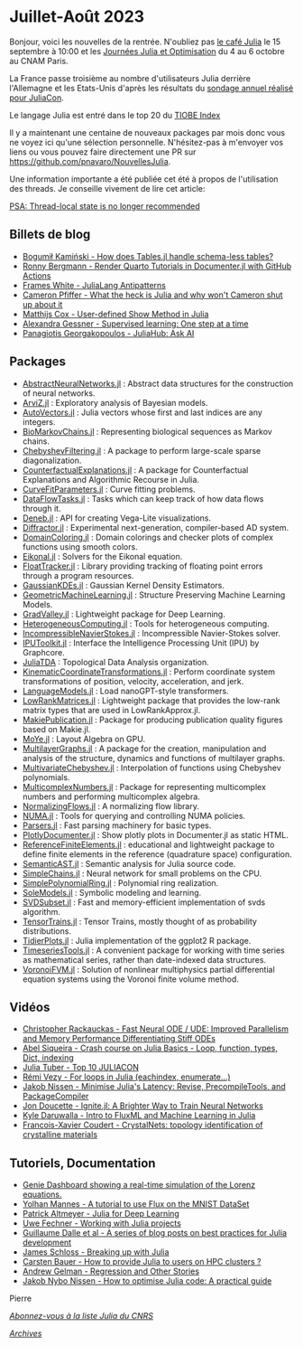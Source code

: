 # Juillet-Août 2023 

Bonjour, voici les nouvelles de la rentrée. N'oubliez pas [le café Julia](https://calcul.math.cnrs.fr/cafe-julia-4.html) le 15 septembre à 10:00 et les [Journées Julia et Optimisation](https://calcul.math.cnrs.fr/2023-10-journee-julia-optimisation.html) du 4 au 6 octobre au CNAM Paris.

La France passe troisième au nombre d'utilisateurs Julia derrière l'Allemagne et les Etats-Unis d'après les résultats du [sondage annuel réalisé pour JuliaCon](https://21693537.fs1.hubspotusercontent-na1.net/hubfs/21693537/2023%20Julia%20User%20and%20Developer%20Survey.pdf). 

Le langage Julia est entré dans le top 20 du [TIOBE Index](https://www.tiobe.com/tiobe-index/)

Il y a maintenant une centaine de nouveaux packages par mois donc vous ne voyez ici qu'une sélection personnelle.
N'hésitez-pas à m'envoyer vos liens ou vous pouvez faire directement une PR sur https://github.com/pnavaro/NouvellesJulia.

Une information importante a été publiée cet été à propos de l'utilisation des threads. Je conseille vivement de lire cet article:

[PSA: Thread-local state is no longer recommended](https://julialang.org/blog/2023/07/PSA-dont-use-threadid/)

## Billets de blog

- [Bogumił Kamiński - How does Tables.jl handle schema-less tables?](https://juliazoid.com/how-does-tables-jl-handle-schema-less-tables-ba82028bdb44)
- [Ronny Bergmann - Render Quarto Tutorials in Documenter.jl with GitHub Actions](https://forem.julialang.org/kellertuer/render-quarto-tutorials-in-documenterjl-with-github-actions-3fo)
- [Frames White - JuliaLang Antipatterns](https://www.oxinabox.net/2020/04/19/Julia-Antipatterns.html)
- [Cameron Pfiffer - What the heck is Julia and why won't Cameron shut up about it](https://newsletter.cameron.pfiffer.org/p/juliacon-2023)
- [Matthijs Cox - User-defined Show Method in Julia](https://scientificcoder.com/user-defined-show-method-in-julia)
- [Alexandra Gessner - Supervised learning: One step at a time](https://mlcolab.github.io/IntroML.jl/stable/supervised_learning.html)
- [Panagiotis Georgakopoulos - JuliaHub: Ask AI](https://info.juliahub.com/ask-ai-chat-gpt-juliahub)

## Packages

- [AbstractNeuralNetworks.jl](https://github.com/JuliaGNI/AbstractNeuralNetworks.jl) : Abstract data structures for the construction of neural networks.
- [ArviZ.jl](https://github.com/arviz-devs/ArviZ.jl) : Exploratory analysis of Bayesian models.
- [AutoVectors.jl](https://github.com/srwhite59/AutoVectors.jl) : Julia vectors whose first and last indices are any integers.
- [BioMarkovChains.jl](https://github.com/camilogarciabotero/BioMarkovChains.jl) : Representing biological sequences as Markov chains.
- [ChebyshevFiltering.jl](https://github.com/Dario-Rosa85/ChebyshevFiltering.jl) : A package to perform large-scale sparse diagonalization.
- [CounterfactualExplanations.jl](https://github.com/juliatrustworthyai/CounterfactualExplanations.jl) : A package for Counterfactual Explanations and Algorithmic Recourse in Julia.
- [CurveFitParameters.jl](https://github.com/astrobc1/CurveFitParameters.jl) : Curve fitting problems.
- [DataFlowTasks.jl](https://github.com/maltezfaria/DataFlowTasks.jl) : Tasks which can keep track of how data flows through it.
- [Deneb.jl](https://github.com/brucala/Deneb.jl) : API for creating Vega-Lite visualizations.
- [Diffractor.jl](https://github.com/JuliaDiff/Diffractor.jl) : Experimental next-generation, compiler-based AD system.
- [DomainColoring.jl](https://github.com/eprovst/DomainColoring.jl) : Domain colorings and checker plots of complex functions using smooth colors.
- [Eikonal.jl](https://github.com/triscale-innov/Eikonal.jl) : Solvers for the Eikonal equation.
- [FloatTracker.jl](https://github.com/utahplt/FloatTracker.jl) : Library providing tracking of floating point errors through a program resources.
- [GaussianKDEs.jl](https://github.com/farr/GaussianKDEs.jl) : Gaussian Kernel Density Estimators. 
- [GeometricMachineLearning.jl](https://github.com/JuliaGNI/GeometricMachineLearning.jl) : Structure Preserving Machine Learning Models.
- [GradValley.jl](https://github.com/jonas208/GradValley.jl) : Lightweight package for Deep Learning.
- [HeterogeneousComputing.jl](https://github.com/oschulz/HeterogeneousComputing.jl) : Tools for heterogeneous computing.
- [IncompressibleNavierStokes.jl](https://github.com/agdestein/IncompressibleNavierStokes.jl) : Incompressible Navier-Stokes solver.
- [IPUToolkit.jl](https://github.com/JuliaIPU/IPUToolkit.jl) : Interface the Intelligence Processing Unit (IPU) by Graphcore.
- [JuliaTDA](https://github.com/JuliaTDA) : Topological Data Analysis organization.
- [KinematicCoordinateTransformations.jl](https://github.com/OpenMDAO/KinematicCoordinateTransformations.jl) : Perform coordinate system transformations of position, velocity, acceleration, and jerk.
- [LanguageModels.jl](https://github.com/rai-llc/LanguageModels.jl) : Load nanoGPT-style transformers.
- [LowRankMatrices.jl](https://github.com/JuliaLinearAlgebra/LowRankMatrices.jl) : Lightweight package that provides the low-rank matrix types that are used in LowRankApprox.jl.
- [MakiePublication.jl](https://github.com/liuyxpp/MakiePublication.jl) : Package for producing publication quality figures based on Makie.jl.
- [MoYe.jl](https://github.com/YichengDWu/MoYe.jl) : Layout Algebra on GPU.
- [MultilayerGraphs.jl](https://github.com/JuliaGraphs/MultilayerGraphs.jl) : A package for the creation, manipulation and analysis of the structure, dynamics and functions of multilayer graphs. 
- [MultivariateChebyshev.jl](https://github.com/sschlenkrich/MultivariateChebyshev.jl) : Interpolation of functions using Chebyshev polynomials.
- [MulticomplexNumbers.jl](https://github.com/waudbygroup/MulticomplexNumbers.jl) : Package for representing multicomplex numbers and performing multicomplex algebra.
- [NormalizingFlows.jl](https://github.com/TuringLang/NormalizingFlows.jl) : A normalizing flow library.
- [NUMA.jl]([https://github.com/JuliaPerf/NUMA.jl) : Tools for querying and controlling NUMA policies.
- [Parsers.jl](https://github.com/JuliaData/Parsers.jl) : Fast parsing machinery for basic types.
- [PlotlyDocumenter.jl](https://github.com/disberd/PlotlyDocumenter.jl) : Show plotly plots in Documenter.jl as static HTML.
- [ReferenceFiniteElements.jl](https://github.com/Cthonios/ReferenceFiniteElements.jl) : educational and lightweight package to define finite elements in the reference (quadrature space) configuration.
- [SemanticAST.jl](https://github.com/BenChung/SemanticAST.jl) : Semantic analysis for Julia source code.
- [SimpleChains.jl](https://github.com/PumasAI/SimpleChains.jl) : Neural network for small problems on the CPU.
- [SimplePolynomialRing.jl](https://github.com/Scurrra/SimplePolynomialRing.jl) : Polynomial ring realization.
- [SoleModels.jl](https://github.com/aclai-lab/SoleModels.jl) : Symbolic modeling and learning.
- [SVDSubset.jl](https://github.com/stevenlele/SVDSubset.jl) : Fast and memory-efficient implementation of svds algorithm.
- [TensorTrains.jl](https://github.com/stecrotti/TensorTrains.jl) : Tensor Trains, mostly thought of as probability distributions.
- [TidierPlots.jl](https://github.com/TidierOrg/TidierPlots.jl) : Julia implementation of the ggplot2 R package.
- [TimeseriesTools.jl](https://github.com/brendanjohnharris/TimeseriesTools.jl) : A convenient package for working with time series as mathematical series, rather than date-indexed data structures.
- [VoronoiFVM.jl](https://github.com/j-fu/VoronoiFVM.jl) : Solution of nonlinear multiphysics partial differential equation systems using the Voronoi finite volume method.

## Vidéos

- [Christopher Rackauckas - Fast Neural ODE / UDE: Improved Parallelism and Memory Performance Differentiating Stiff ODEs](https://youtu.be/_qmcEDezSI8?si=ZehB_Tz8SQcSeLlt)
- [Abel Siqueira - Crash course on Julia Basics - Loop, function, types, Dict, indexing](https://youtu.be/jIHaUwTwSzk?si=49C3LVZqRHSKk_Jt)
- [Julia Tuber - Top 10 JULIACON](https://youtu.be/kC-OrXN3v4A)
- [Rémi Vezy - For loops in Julia (eachindex, enumerate...)](https://youtu.be/wTiVtP5tYPY?si=2BWt-vtqyVnV7GXl)
- [Jakob Nissen - Minimise Julia's Latency: Revise, PrecompileTools, and PackageCompiler](https://youtu.be/_3vJSBk0Bls?si=m1auv-rF3mgvk_wE)
- [Jon Doucette - Ignite.jl: A Brighter Way to Train Neural Networks](https://youtu.be/kU__xWBZvxw?si=wJAqbstANAz8jIu1)
- [Kyle Daruwalla - Intro to FluxML and Machine Learning in Julia](https://youtu.be/WPMEILeh1Q8?si=zuFiZaj7rq18eOY5)
- [Francois-Xavier Coudert - CrystalNets: topology identification of crystalline materials](https://youtu.be/84yzXHY-PrE?si=fB-0jVM3-smwaxjS)

## Tutoriels, Documentation

- [Genie Dashboard showing a real-time simulation of the Lorenz equations.](https://github.com/GenieFramework/GenieFrameworkDemos/tree/main/SystemSimulation)
- [Yolhan Mannes - A tutorial to use Flux on the MNIST DataSet](https://github.com/yolhan83/MNIST-Julia-Flux)
- [Patrick Altmeyer - Julia for Deep Learning](https://github.com/pat-alt/julia-deeplearning-book)
- [Uwe Fechner - Working with Julia projects](https://ufechner7.github.io/2022/08/16/julia-projects.html)
- [Guillaume Dalle et al - A series of blog posts on best practices for Julia development](https://modernjuliaworkflows.github.io)
- [James Schloss - Breaking up with Julia](https://www.youtube.com/live/hNqTdFWyF3s?si=CF0xcWdhCMEix_tf)
- [Carsten Bauer - How to provide Julia to users on HPC clusters ?](https://juliahpc.github.io/JuliaOnHPCClusters/sysadmin_julia/)
- [Andrew Gelman - Regression and Other Stories](https://github.com/RegressionAndOtherStoriesJulia/RegressionAndOtherStories.jl)
- [Jakob Nybo Nissen - How to optimise Julia code: A practical guide](https://viralinstruction.com/posts/optimise/)

Pierre

[*Abonnez-vous à la liste Julia du CNRS*](https://listes.services.cnrs.fr/wws/subscribe/julia)

[*Archives*](https://pnavaro.github.io/NouvellesJulia)
